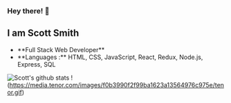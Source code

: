 ### Hey there! 👋

## I am Scott Smith

  <ul>
    <li> **Full Stack Web Developer** </li>
    <li> **Languages :** HTML, CSS, JavaScript, React, Redux, Node.js, Express, SQL </li>
  </ul>  

![Scott's github stats](https://github-readme-stats.vercel.app/api?username=ScottSmith23)
!(https://media.tenor.com/images/f0b3990f2f99ba1623a13564976c975e/tenor.gif)
<!--
**ScottSmith23/ScottSmith23** is a ✨ _special_ ✨ repository because its `README.md` (this file) appears on your GitHub profile.

Here are some ideas to get you started:

- 🔭 I’m currently working on ...
- 🌱 I’m currently learning ...
- 👯 I’m looking to collaborate on ...
- 🤔 I’m looking for help with ...
- 💬 Ask me about ...
- 📫 How to reach me: ...
- 😄 Pronouns: ...
- ⚡ Fun fact: ...
-->
